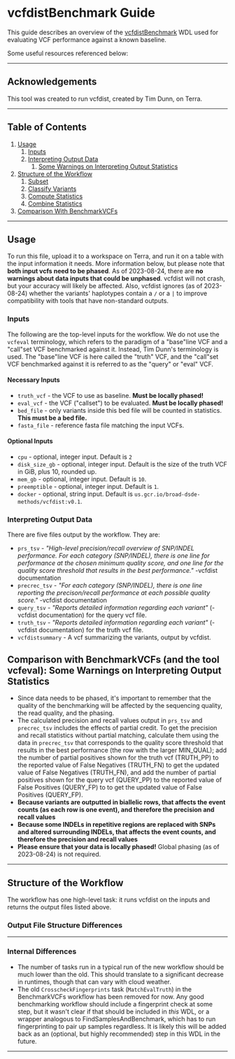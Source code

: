 # vcfdistBenchmark Guide

This guide describes an overview of the [vcfdistBenchmark](vcfdistBenchmark.wdl) WDL used for evaluating VCF performance 
against a known baseline.

Some useful resources referenced below:

---

## Acknowledgements

This tool was created to run vcfdist, created by Tim Dunn, on Terra.

---

## Table of Contents

1. [Usage](#usage)
    1. [Inputs](#inputs)
    2. [Interpreting Output Data](#interpreting-output-data)
        1. [Some Warnings on Interpreting Output Statistics](#some-warnings-on-interpreting-output-statistics)
2. [Structure of the Workflow](#structure-of-the-workflow)
    1. [Subset](#subset)
    2. [Classify Variants](#classify-variants)
    3. [Compute Statistics](#compute-statistics)
    4. [Combine Statistics](#combine-statistics)
3. [Comparison With BenchmarkVCFs](#comparison-with-benchmarkvcfs)

---

## Usage
To run this file, upload it to a workspace on Terra, and run it on a table with the input information it needs. More information below,
but please note that **both input vcfs need to be phased**. As of 2023-08-24, there are **no warnings about data inputs that could be unphased**.
vcfdist will not crash, but your accuracy will likely be affected. Also, vcfdist ignores (as of 2023-08-24) whether the variants' haplotypes contain
a ``/`` or a ``|`` to improve compatibility with tools that have non-standard outputs.

### Inputs

The following are the top-level inputs for the workflow. We do not use the `vcfeval` terminology, which refers to the paradigm 
of a "base"line VCF and a "call"set VCF benchmarked against it. Instead, Tim Dunn's terminology is used. The "base"line VCF is here called
the "truth" VCF, and the "call"set VCF benchmarked against it is referred to as the "query" or "eval" VCF.

#### Necessary Inputs
* `truth_vcf` - the VCF to use as baseline. **Must be locally phased!**
* `eval_vcf` - the VCF ("callset") to be evaluated. **Must be locally phased!**
* `bed_file` - only variants inside this bed file will be counted in statistics. **This must be a bed file.**
* `fasta_file` - reference fasta file matching the input VCFs.

#### Optional Inputs
* `cpu` - optional, integer input. Default is `2`
* `disk_size_gb` - optional, integer input. Default is the size of the truth VCF in GiB, plus 10, rounded up.
* `mem_gb` - optional, integer input. Default is `10`.
* `preemptible` - optional, integer input. Default is `1`.
* `docker` - optional, string input. Default is `us.gcr.io/broad-dsde-methods/vcfdist:v0.1`.

### Interpreting Output Data

There are five files output by the workflow. They are:

* `prs_tsv` - *"High-level precision/recall overview of SNP/INDEL performance. For each category (SNP/INDEL), there is one line for performance at the chosen minimum quality score, and one line for the quality score threshold that results in the best performance."* -vcfdist documentation
* `precrec_tsv` - *"For each category (SNP/INDEL), there is one line reporting the precison/recall performance at each possible quality score."* -vcfdist documentation
* `query_tsv` - *"Reports detailed information regarding each variant"* (-vcfdist documentation) for the query vcf file.
* `truth_tsv` - *"Reports detailed information regarding each variant"* (-vcfdist documentation) for the truth vcf file.
* `vcfdistsummary` - A vcf summarizing the variants, output by vcfdist.

## Comparison with BenchmarkVCFs (and the tool vcfeval): Some Warnings on Interpreting Output Statistics
* Since data needs to be phased, it's important to remember that the quality of the benchmarking will be affected 
by the sequencing quality, the read quality, and the phasing.
* The calculated precision and recall values output in `prs_tsv` and `precrec_tsv` includes the effects of partial credit. 
To get the precision and recall statistics without partial matching, calculate them using the data in `precrec_tsv`
that corresponds to the quality score threshold that results in the best performance (the row with the larger MIN_QUAL); add the number of partial positives
shown for the truth vcf (TRUTH_PP) to the reported value of False Negatives (TRUTH_FN) to get the updated value of False 
Negatives (TRUTH_FN), and add the number of partial positives shown for the query vcf (QUERY_PP) to the reported value of 
False Positives (QUERY_FP) to to get the updated value of False Positives (QUERY_FP).
* **Because variants are outputted in biallelic rows, that affects the event counts (as each row is one event), and therefore the precision and recall values**
* **Because some INDELs in repetitive regions are replaced with SNPs and altered surrounding INDELs, that affects the event counts, and therefore the precision and recall values**
* **Please ensure that your data is locally phased!** Global phasing (as of 2023-08-24) is not required.
---

## Structure of the Workflow

The workflow has one high-level task: it runs vcfdist on the inputs and returns the output files listed above.



### Output File Structure Differences


---

### Internal Differences
* The number of tasks run in a typical run of the new workflow should be much lower than the old. This should translate to a significant decrease in 
runtimes, though that can vary with cloud weather.
* The old `CrosscheckFingerprints` task (`MatchEvalTruth`) in the BenchmarkVCFs workflow has been removed for now. Any good 
benchmarking workflow should include a fingerprint check at some step, but it wasn't clear if that should be included in *this* WDL, 
or a wrapper analogous to FindSamplesAndBenchmark, which has to run fingerprinting to pair up samples regardless. It is likely 
this will be added back as an (optional, but highly recommended) step in this WDL in the future.

---